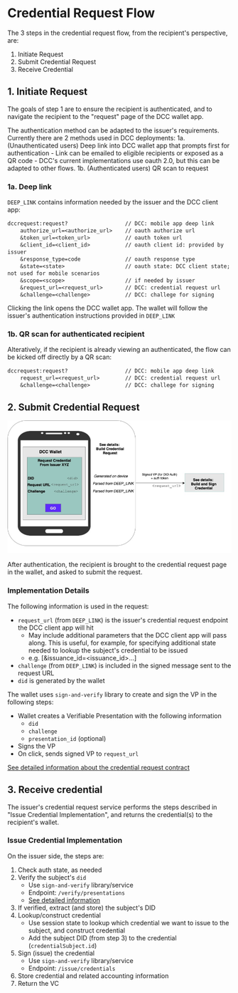 # Credential Request Flow

The 3 steps in the credential request flow, from the recipient's perspective, are:

1. Initiate Request
2. Submit Credential Request
3. Receive Credential

## 1. Initiate Request

The goals of step 1 are to ensure the recipient is authenticated, and to navigate the recipient to the "request" page of the DCC wallet app.

The authentication method can be adapted to the issuer's requirements. Currently there are 2 methods used in DCC deployments:
1a. (Unauthenticated users) Deep link into DCC wallet app that prompts first for authentication
    - Link can be emailed to eligible recipients or exposed as a QR code
    - DCC's current implementations use oauth 2.0, but this can be adapted to other flows.
1b. (Authenticated users) QR scan to request 


### 1a. Deep link

`DEEP_LINK` contains information needed by the issuer and the DCC client app:

```
dccrequest:request?                  // DCC: mobile app deep link
    authorize_url=<authorize_url>    // oauth authorize url
    &token_url=<token_url>           // oauth token url
    &client_id=<client_id>           // oauth client id: provided by issuer
    &response_type=code              // oauth response type
    &state=<state>                   // oauth state: DCC client state; not used for mobile scenarios
    &scope=<scope>                   // if needed by issuer
    &request_url=<request_url>       // DCC: credential request url
    &challenge=<challenge>           // DCC: challege for signing
```

Clicking the link opens the DCC wallet app. The wallet will follow the issuer's authentication instructions provided in `DEEP_LINK`

### 1b. QR scan for authenticated recipient

Alteratively, if the recipient is already viewing an authenticated, the flow can be kicked off directly by a QR scan:

```
dccrequest:request?                  // DCC: mobile app deep link
    request_url=<request_url>        // DCC: credential request url
    &challenge=<challenge>           // DCC: challege for signing
```

## 2. Submit Credential Request

![](cred_request_cropped.jpg)

After authentication, the recipient is brought to the credential request page in the wallet, and asked to submit the request. 

### Implementation Details

The following information is used in the request:
- `request_url` (from `DEEP_LINK`) is the issuer's credential request endpoint the DCC client app will hit
    - May include additional parameters that the DCC client app will pass along. This is useful, for example, for specifying additional state needed to lookup the subject's credential to be issued 
    - e.g. [&issuance_id=<issuance_id>...]
- `challenge` (from `DEEP_LINK`) is included  in the signed message sent to the request URL
- `did` is generated by the wallet

The wallet uses `sign-and-verify` library to create and sign the VP in the following steps:

- Wallet creates a Verifiable Presentation with the following information
  - `did`
  - `challenge`
  - `presentation_id` (optional)
- Signs the VP
- On click, sends signed VP to `request_url`

[See detailed information about the credential request contract](https://github.com/digitalcredentials/sign-and-verify/blob/master/README.md#overview-of-credential-request-flow)

## 3. Receive credential

The issuer's credential request service performs the steps described in "Issue Credential Implementation", and returns the credential(s) to the recipient's wallet.

### Issue Credential Implementation

On the issuer side, the steps are:
1. Check auth state, as needed
2. Verify the subject's `did`
    - Use `sign-and-verify` library/service
    - Endpoint: `/verify/presentations`
    - [See detailed information](https://github.com/digitalcredentials/sign-and-verify/blob/master/README.md#did-proof-of-control-verification)
3. If verified, extract (and store) the subject's DID
4. Lookup/construct credential
    - Use session state to lookup which credential we want to issue to the subject, and construct credential
    - Add the subject DID (from step 3) to the credential (`credentialSubject.id`)
5. Sign (issue) the credential 
    - Use `sign-and-verify` library/service
    - Endpoint: `/issue/credentials`
6. Store credential and related accounting information
7. Return the VC

